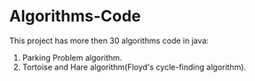 # Algorithms-Code
This project has more then 30 algorithms code in java:
1) Parking Problem algorithm.
2) Tortoise and Hare algorithm(Floyd's cycle-finding algorithm).

